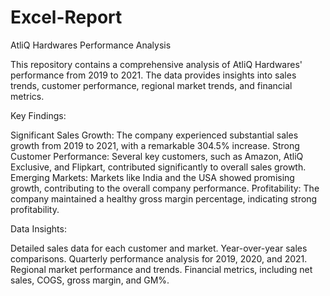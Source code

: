 # Excel-Report

AtliQ Hardwares Performance Analysis

This repository contains a comprehensive analysis of AtliQ Hardwares' performance from 2019 to 2021. The data provides insights into sales trends, customer performance, regional market trends, and financial metrics.

Key Findings:

Significant Sales Growth: The company experienced substantial sales growth from 2019 to 2021, with a remarkable 304.5% increase.
Strong Customer Performance: Several key customers, such as Amazon, AtliQ Exclusive, and Flipkart, contributed significantly to overall sales growth.
Emerging Markets: Markets like India and the USA showed promising growth, contributing to the overall company performance.
Profitability: The company maintained a healthy gross margin percentage, indicating strong profitability.

Data Insights:

Detailed sales data for each customer and market.
Year-over-year sales comparisons.
Quarterly performance analysis for 2019, 2020, and 2021.
Regional market performance and trends.
Financial metrics, including net sales, COGS, gross margin, and GM%.
